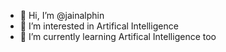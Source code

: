 - 👋 Hi, I’m @jainalphin
- 👀 I’m interested in Artifical Intelligence
- 🌱 I’m currently learning Artifical Intelligence too


<!---
jainalphin/jainalphin is a ✨ special ✨ repository because its `README.md` (this file) appears on your GitHub profile.
You can click the Preview link to take a look at your changes.
--->
